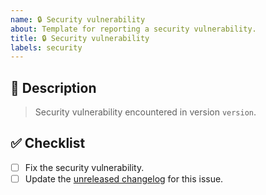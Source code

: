 ```yaml
---
name: 🔒️ Security vulnerability
about: Template for reporting a security vulnerability.
title: 🔒️ Security vulnerability
labels: security
---
```


## 📝 Description

> Security vulnerability encountered in version `version`.

<!-- Describe the vulnerability right here. -->

## ✅ Checklist

- [ ] Fix the security vulnerability.
- [ ] Update the [unreleased changelog] for this issue.

[unreleased changelog]: https://github.com/kotools/types/blob/main/CHANGELOG.md#unreleased
